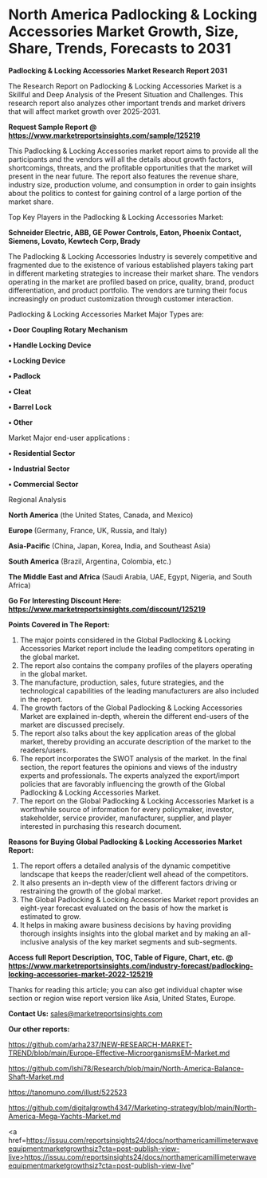 # North America Padlocking & Locking Accessories Market Growth, Size, Share, Trends, Forecasts to 2031

<strong>Padlocking & Locking Accessories Market Research Report 2031</strong>

The Research Report on Padlocking & Locking Accessories Market is a Skillful and Deep Analysis of the Present Situation and Challenges. This research report also analyzes other important trends and market drivers that will affect market growth over 2025-2031.

<strong>Request Sample Report @ <a href=https://www.marketreportsinsights.com/sample/125219>https://www.marketreportsinsights.com/sample/125219</a></strong>

This Padlocking & Locking Accessories market report aims to provide all the participants and the vendors will all the details about growth factors, shortcomings, threats, and the profitable opportunities that the market will present in the near future. The report also features the revenue share, industry size, production volume, and consumption in order to gain insights about the politics to contest for gaining control of a large portion of the market share.

Top Key Players in the Padlocking & Locking Accessories Market:

<strong>Schneider Electric, ABB, GE Power Controls, Eaton, Phoenix Contact, Siemens, Lovato, Kewtech Corp, Brady</strong>

The Padlocking & Locking Accessories Industry is severely competitive and fragmented due to the existence of various established players taking part in different marketing strategies to increase their market share. The vendors operating in the market are profiled based on price, quality, brand, product differentiation, and product portfolio. The vendors are turning their focus increasingly on product customization through customer interaction.

Padlocking & Locking Accessories Market Major Types are:

<strong>• Door Coupling Rotary Mechanism

• Handle Locking Device

• Locking Device

• Padlock

• Cleat

• Barrel Lock

• Other</strong>

Market Major end-user applications :

<strong>• Residential Sector

• Industrial Sector

• Commercial Sector</strong>

Regional Analysis

</u><strong><b>North America</b></strong> (the United States, Canada, and Mexico)

<strong><b>Europe </b></strong>(Germany, France, UK, Russia, and Italy)

<strong><b>Asia-Pacific</b></strong> (China, Japan, Korea, India, and Southeast Asia)

<strong><b>South America</b></strong> (Brazil, Argentina, Colombia, etc.)

<strong><b>The Middle East and Africa</b></strong> (Saudi Arabia, UAE, Egypt, Nigeria, and South Africa)

<strong>Go For Interesting Discount Here: <a href=https://www.marketreportsinsights.com/discount/125219>https://www.marketreportsinsights.com/discount/125219</a></strong>

<strong>Points Covered in The Report:</strong>
<ol>
  <li>The major points considered in the Global Padlocking & Locking Accessories Market report include the leading competitors operating in the global market.</li>
  <li>The report also contains the company profiles of the players operating in the global market.</li>
  <li>The manufacture, production, sales, future strategies, and the technological capabilities of the leading manufacturers are also included in the report.</li>
  <li>The growth factors of the Global Padlocking & Locking Accessories Market are explained in-depth, wherein the different end-users of the market are discussed precisely.</li>
  <li>The report also talks about the key application areas of the global market, thereby providing an accurate description of the market to the readers/users.</li>
  <li>The report incorporates the SWOT analysis of the market. In the final section, the report features the opinions and views of the industry experts and professionals. The experts analyzed the export/import policies that are favorably influencing the growth of the Global Padlocking & Locking Accessories Market.</li>
  <li>The report on the Global Padlocking & Locking Accessories Market is a worthwhile source of information for every policymaker, investor, stakeholder, service provider, manufacturer, supplier, and player interested in purchasing this research document.</li>
</ol>
<strong>Reasons for Buying Global Padlocking & Locking Accessories Market Report:</strong>

<ol>
  <li>The report offers a detailed analysis of the dynamic competitive landscape that keeps the reader/client well ahead of the competitors.</li>
  <li>It also presents an in-depth view of the different factors driving or restraining the growth of the global market.</li>
  <li>The Global Padlocking & Locking Accessories Market report provides an eight-year forecast evaluated on the basis of how the market is estimated to grow.</li>
  <li>It helps in making aware business decisions by having providing thorough insights insights into the global market and by making an all-inclusive analysis of the key market segments and sub-segments.</li>
</ol>
<strong>Access full Report Description, TOC, Table of Figure, Chart, etc. @ <a href=https://www.marketreportsinsights.com/industry-forecast/padlocking-locking-accessories-market-2022-125219>https://www.marketreportsinsights.com/industry-forecast/padlocking-locking-accessories-market-2022-125219</a></strong>


Thanks for reading this article; you can also get individual chapter wise section or region wise report version like Asia, United States, Europe.

<strong>Contact Us:</strong>
sales@marketreportsinsights.com

<strong>Our other reports:</strong>

<a href=https://github.com/arha237/NEW-RESEARCH-MARKET-TREND/blob/main/Europe-Effective-MicroorganismsEM-Market.md>https://github.com/arha237/NEW-RESEARCH-MARKET-TREND/blob/main/Europe-Effective-MicroorganismsEM-Market.md</a>

<a href=https://github.com/Ishi78/Research/blob/main/North-America-Balance-Shaft-Market.md>https://github.com/Ishi78/Research/blob/main/North-America-Balance-Shaft-Market.md</a>

<a href=https://tanomuno.com/illust/522523>https://tanomuno.com/illust/522523</a>

<a href=https://github.com/digitalgrowth4347/Marketing-strategy/blob/main/North-America-Mega-Yachts-Market.md>https://github.com/digitalgrowth4347/Marketing-strategy/blob/main/North-America-Mega-Yachts-Market.md</a>

<a href=https://issuu.com/reportsinsights24/docs/northamericamillimeterwaveequipmentmarketgrowthsiz?cta=post-publish-view-live>https://issuu.com/reportsinsights24/docs/northamericamillimeterwaveequipmentmarketgrowthsiz?cta=post-publish-view-live</a>"
